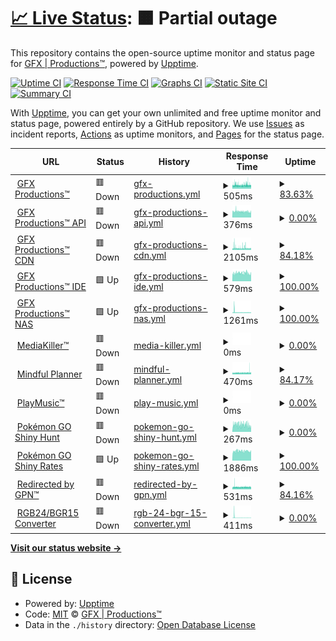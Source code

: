# [📈 Live Status](https://gfxpronet.github.io/upptime): <!--live status--> **🟧 Partial outage**

This repository contains the open-source uptime monitor and status page for [GFX | Productions™](https://gfx-pro.net), powered by [Upptime](https://github.com/upptime/upptime).

[![Uptime CI](https://github.com/gfxpronet/upptime/workflows/Uptime%20CI/badge.svg)](https://github.com/gfxpronet/upptime/actions?query=workflow%3A%22Uptime+CI%22)
[![Response Time CI](https://github.com/gfxpronet/upptime/workflows/Response%20Time%20CI/badge.svg)](https://github.com/gfxpronet/upptime/actions?query=workflow%3A%22Response+Time+CI%22)
[![Graphs CI](https://github.com/gfxpronet/upptime/workflows/Graphs%20CI/badge.svg)](https://github.com/gfxpronet/upptime/actions?query=workflow%3A%22Graphs+CI%22)
[![Static Site CI](https://github.com/gfxpronet/upptime/workflows/Static%20Site%20CI/badge.svg)](https://github.com/gfxpronet/upptime/actions?query=workflow%3A%22Static+Site+CI%22)
[![Summary CI](https://github.com/gfxpronet/upptime/workflows/Summary%20CI/badge.svg)](https://github.com/gfxpronet/upptime/actions?query=workflow%3A%22Summary+CI%22)

With [Upptime](https://upptime.js.org), you can get your own unlimited and free uptime monitor and status page, powered entirely by a GitHub repository. We use [Issues](https://github.com/gfxpronet/upptime/issues) as incident reports, [Actions](https://github.com/gfxpronet/upptime/actions) as uptime monitors, and [Pages](https://gfxpronet.github.io/upptime) for the status page.

<!--start: status pages-->
<!-- This summary is generated by Upptime (https://github.com/upptime/upptime) -->
<!-- Do not edit this manually, your changes will be overwritten -->
<!-- prettier-ignore -->
| URL | Status | History | Response Time | Uptime |
| --- | ------ | ------- | ------------- | ------ |
| <img alt="" src="https://api.gfx-pro.net/img/icons/gpn.ico" height="13"> [GFX Productions™](https://gfx-pro.net) | 🟥 Down | [gfx-productions.yml](https://github.com/gfxpronet/upptime/commits/HEAD/history/gfx-productions.yml) | <details><summary><img alt="Response time graph" src="./graphs/gfx-productions/response-time-week.png" height="20"> 505ms</summary><br><a href="https://gfxpronet.github.io/upptime/history/gfx-productions"><img alt="Response time 710" src="https://img.shields.io/endpoint?url=https%3A%2F%2Fraw.githubusercontent.com%2Fgfxpronet%2Fupptime%2FHEAD%2Fapi%2Fgfx-productions%2Fresponse-time.json"></a><br><a href="https://gfxpronet.github.io/upptime/history/gfx-productions"><img alt="24-hour response time 536" src="https://img.shields.io/endpoint?url=https%3A%2F%2Fraw.githubusercontent.com%2Fgfxpronet%2Fupptime%2FHEAD%2Fapi%2Fgfx-productions%2Fresponse-time-day.json"></a><br><a href="https://gfxpronet.github.io/upptime/history/gfx-productions"><img alt="7-day response time 505" src="https://img.shields.io/endpoint?url=https%3A%2F%2Fraw.githubusercontent.com%2Fgfxpronet%2Fupptime%2FHEAD%2Fapi%2Fgfx-productions%2Fresponse-time-week.json"></a><br><a href="https://gfxpronet.github.io/upptime/history/gfx-productions"><img alt="30-day response time 552" src="https://img.shields.io/endpoint?url=https%3A%2F%2Fraw.githubusercontent.com%2Fgfxpronet%2Fupptime%2FHEAD%2Fapi%2Fgfx-productions%2Fresponse-time-month.json"></a><br><a href="https://gfxpronet.github.io/upptime/history/gfx-productions"><img alt="1-year response time 702" src="https://img.shields.io/endpoint?url=https%3A%2F%2Fraw.githubusercontent.com%2Fgfxpronet%2Fupptime%2FHEAD%2Fapi%2Fgfx-productions%2Fresponse-time-year.json"></a></details> | <details><summary><a href="https://gfxpronet.github.io/upptime/history/gfx-productions">83.63%</a></summary><a href="https://gfxpronet.github.io/upptime/history/gfx-productions"><img alt="All-time uptime 99.80%" src="https://img.shields.io/endpoint?url=https%3A%2F%2Fraw.githubusercontent.com%2Fgfxpronet%2Fupptime%2FHEAD%2Fapi%2Fgfx-productions%2Fuptime.json"></a><br><a href="https://gfxpronet.github.io/upptime/history/gfx-productions"><img alt="24-hour uptime 77.65%" src="https://img.shields.io/endpoint?url=https%3A%2F%2Fraw.githubusercontent.com%2Fgfxpronet%2Fupptime%2FHEAD%2Fapi%2Fgfx-productions%2Fuptime-day.json"></a><br><a href="https://gfxpronet.github.io/upptime/history/gfx-productions"><img alt="7-day uptime 83.63%" src="https://img.shields.io/endpoint?url=https%3A%2F%2Fraw.githubusercontent.com%2Fgfxpronet%2Fupptime%2FHEAD%2Fapi%2Fgfx-productions%2Fuptime-week.json"></a><br><a href="https://gfxpronet.github.io/upptime/history/gfx-productions"><img alt="30-day uptime 93.61%" src="https://img.shields.io/endpoint?url=https%3A%2F%2Fraw.githubusercontent.com%2Fgfxpronet%2Fupptime%2FHEAD%2Fapi%2Fgfx-productions%2Fuptime-month.json"></a><br><a href="https://gfxpronet.github.io/upptime/history/gfx-productions"><img alt="1-year uptime 99.47%" src="https://img.shields.io/endpoint?url=https%3A%2F%2Fraw.githubusercontent.com%2Fgfxpronet%2Fupptime%2FHEAD%2Fapi%2Fgfx-productions%2Fuptime-year.json"></a></details>
| <img alt="" src="https://api.gfx-pro.net/img/icons/gpn.ico" height="13"> [GFX Productions™ API](https://api.gfx-pro.net) | 🟥 Down | [gfx-productions-api.yml](https://github.com/gfxpronet/upptime/commits/HEAD/history/gfx-productions-api.yml) | <details><summary><img alt="Response time graph" src="./graphs/gfx-productions-api/response-time-week.png" height="20"> 376ms</summary><br><a href="https://gfxpronet.github.io/upptime/history/gfx-productions-api"><img alt="Response time 536" src="https://img.shields.io/endpoint?url=https%3A%2F%2Fraw.githubusercontent.com%2Fgfxpronet%2Fupptime%2FHEAD%2Fapi%2Fgfx-productions-api%2Fresponse-time.json"></a><br><a href="https://gfxpronet.github.io/upptime/history/gfx-productions-api"><img alt="24-hour response time 381" src="https://img.shields.io/endpoint?url=https%3A%2F%2Fraw.githubusercontent.com%2Fgfxpronet%2Fupptime%2FHEAD%2Fapi%2Fgfx-productions-api%2Fresponse-time-day.json"></a><br><a href="https://gfxpronet.github.io/upptime/history/gfx-productions-api"><img alt="7-day response time 376" src="https://img.shields.io/endpoint?url=https%3A%2F%2Fraw.githubusercontent.com%2Fgfxpronet%2Fupptime%2FHEAD%2Fapi%2Fgfx-productions-api%2Fresponse-time-week.json"></a><br><a href="https://gfxpronet.github.io/upptime/history/gfx-productions-api"><img alt="30-day response time 373" src="https://img.shields.io/endpoint?url=https%3A%2F%2Fraw.githubusercontent.com%2Fgfxpronet%2Fupptime%2FHEAD%2Fapi%2Fgfx-productions-api%2Fresponse-time-month.json"></a><br><a href="https://gfxpronet.github.io/upptime/history/gfx-productions-api"><img alt="1-year response time 535" src="https://img.shields.io/endpoint?url=https%3A%2F%2Fraw.githubusercontent.com%2Fgfxpronet%2Fupptime%2FHEAD%2Fapi%2Fgfx-productions-api%2Fresponse-time-year.json"></a></details> | <details><summary><a href="https://gfxpronet.github.io/upptime/history/gfx-productions-api">0.00%</a></summary><a href="https://gfxpronet.github.io/upptime/history/gfx-productions-api"><img alt="All-time uptime 91.56%" src="https://img.shields.io/endpoint?url=https%3A%2F%2Fraw.githubusercontent.com%2Fgfxpronet%2Fupptime%2FHEAD%2Fapi%2Fgfx-productions-api%2Fuptime.json"></a><br><a href="https://gfxpronet.github.io/upptime/history/gfx-productions-api"><img alt="24-hour uptime 0.00%" src="https://img.shields.io/endpoint?url=https%3A%2F%2Fraw.githubusercontent.com%2Fgfxpronet%2Fupptime%2FHEAD%2Fapi%2Fgfx-productions-api%2Fuptime-day.json"></a><br><a href="https://gfxpronet.github.io/upptime/history/gfx-productions-api"><img alt="7-day uptime 0.00%" src="https://img.shields.io/endpoint?url=https%3A%2F%2Fraw.githubusercontent.com%2Fgfxpronet%2Fupptime%2FHEAD%2Fapi%2Fgfx-productions-api%2Fuptime-week.json"></a><br><a href="https://gfxpronet.github.io/upptime/history/gfx-productions-api"><img alt="30-day uptime 0.00%" src="https://img.shields.io/endpoint?url=https%3A%2F%2Fraw.githubusercontent.com%2Fgfxpronet%2Fupptime%2FHEAD%2Fapi%2Fgfx-productions-api%2Fuptime-month.json"></a><br><a href="https://gfxpronet.github.io/upptime/history/gfx-productions-api"><img alt="1-year uptime 77.51%" src="https://img.shields.io/endpoint?url=https%3A%2F%2Fraw.githubusercontent.com%2Fgfxpronet%2Fupptime%2FHEAD%2Fapi%2Fgfx-productions-api%2Fuptime-year.json"></a></details>
| <img alt="" src="https://api.gfx-pro.net/img/icons/gpn.ico" height="13"> [GFX Productions™ CDN](http://gfxpronet.byethost3.com) | 🟥 Down | [gfx-productions-cdn.yml](https://github.com/gfxpronet/upptime/commits/HEAD/history/gfx-productions-cdn.yml) | <details><summary><img alt="Response time graph" src="./graphs/gfx-productions-cdn/response-time-week.png" height="20"> 2105ms</summary><br><a href="https://gfxpronet.github.io/upptime/history/gfx-productions-cdn"><img alt="Response time 2070" src="https://img.shields.io/endpoint?url=https%3A%2F%2Fraw.githubusercontent.com%2Fgfxpronet%2Fupptime%2FHEAD%2Fapi%2Fgfx-productions-cdn%2Fresponse-time.json"></a><br><a href="https://gfxpronet.github.io/upptime/history/gfx-productions-cdn"><img alt="24-hour response time 1795" src="https://img.shields.io/endpoint?url=https%3A%2F%2Fraw.githubusercontent.com%2Fgfxpronet%2Fupptime%2FHEAD%2Fapi%2Fgfx-productions-cdn%2Fresponse-time-day.json"></a><br><a href="https://gfxpronet.github.io/upptime/history/gfx-productions-cdn"><img alt="7-day response time 2105" src="https://img.shields.io/endpoint?url=https%3A%2F%2Fraw.githubusercontent.com%2Fgfxpronet%2Fupptime%2FHEAD%2Fapi%2Fgfx-productions-cdn%2Fresponse-time-week.json"></a><br><a href="https://gfxpronet.github.io/upptime/history/gfx-productions-cdn"><img alt="30-day response time 2017" src="https://img.shields.io/endpoint?url=https%3A%2F%2Fraw.githubusercontent.com%2Fgfxpronet%2Fupptime%2FHEAD%2Fapi%2Fgfx-productions-cdn%2Fresponse-time-month.json"></a><br><a href="https://gfxpronet.github.io/upptime/history/gfx-productions-cdn"><img alt="1-year response time 2078" src="https://img.shields.io/endpoint?url=https%3A%2F%2Fraw.githubusercontent.com%2Fgfxpronet%2Fupptime%2FHEAD%2Fapi%2Fgfx-productions-cdn%2Fresponse-time-year.json"></a></details> | <details><summary><a href="https://gfxpronet.github.io/upptime/history/gfx-productions-cdn">84.18%</a></summary><a href="https://gfxpronet.github.io/upptime/history/gfx-productions-cdn"><img alt="All-time uptime 99.58%" src="https://img.shields.io/endpoint?url=https%3A%2F%2Fraw.githubusercontent.com%2Fgfxpronet%2Fupptime%2FHEAD%2Fapi%2Fgfx-productions-cdn%2Fuptime.json"></a><br><a href="https://gfxpronet.github.io/upptime/history/gfx-productions-cdn"><img alt="24-hour uptime 78.04%" src="https://img.shields.io/endpoint?url=https%3A%2F%2Fraw.githubusercontent.com%2Fgfxpronet%2Fupptime%2FHEAD%2Fapi%2Fgfx-productions-cdn%2Fuptime-day.json"></a><br><a href="https://gfxpronet.github.io/upptime/history/gfx-productions-cdn"><img alt="7-day uptime 84.18%" src="https://img.shields.io/endpoint?url=https%3A%2F%2Fraw.githubusercontent.com%2Fgfxpronet%2Fupptime%2FHEAD%2Fapi%2Fgfx-productions-cdn%2Fuptime-week.json"></a><br><a href="https://gfxpronet.github.io/upptime/history/gfx-productions-cdn"><img alt="30-day uptime 93.67%" src="https://img.shields.io/endpoint?url=https%3A%2F%2Fraw.githubusercontent.com%2Fgfxpronet%2Fupptime%2FHEAD%2Fapi%2Fgfx-productions-cdn%2Fuptime-month.json"></a><br><a href="https://gfxpronet.github.io/upptime/history/gfx-productions-cdn"><img alt="1-year uptime 99.47%" src="https://img.shields.io/endpoint?url=https%3A%2F%2Fraw.githubusercontent.com%2Fgfxpronet%2Fupptime%2FHEAD%2Fapi%2Fgfx-productions-cdn%2Fuptime-year.json"></a></details>
| <img alt="" src="https://api.gfx-pro.net/img/icons/gpn.ico" height="13"> [GFX Productions™ IDE](https://code.gfx-pro.net) | 🟩 Up | [gfx-productions-ide.yml](https://github.com/gfxpronet/upptime/commits/HEAD/history/gfx-productions-ide.yml) | <details><summary><img alt="Response time graph" src="./graphs/gfx-productions-ide/response-time-week.png" height="20"> 579ms</summary><br><a href="https://gfxpronet.github.io/upptime/history/gfx-productions-ide"><img alt="Response time 614" src="https://img.shields.io/endpoint?url=https%3A%2F%2Fraw.githubusercontent.com%2Fgfxpronet%2Fupptime%2FHEAD%2Fapi%2Fgfx-productions-ide%2Fresponse-time.json"></a><br><a href="https://gfxpronet.github.io/upptime/history/gfx-productions-ide"><img alt="24-hour response time 551" src="https://img.shields.io/endpoint?url=https%3A%2F%2Fraw.githubusercontent.com%2Fgfxpronet%2Fupptime%2FHEAD%2Fapi%2Fgfx-productions-ide%2Fresponse-time-day.json"></a><br><a href="https://gfxpronet.github.io/upptime/history/gfx-productions-ide"><img alt="7-day response time 579" src="https://img.shields.io/endpoint?url=https%3A%2F%2Fraw.githubusercontent.com%2Fgfxpronet%2Fupptime%2FHEAD%2Fapi%2Fgfx-productions-ide%2Fresponse-time-week.json"></a><br><a href="https://gfxpronet.github.io/upptime/history/gfx-productions-ide"><img alt="30-day response time 688" src="https://img.shields.io/endpoint?url=https%3A%2F%2Fraw.githubusercontent.com%2Fgfxpronet%2Fupptime%2FHEAD%2Fapi%2Fgfx-productions-ide%2Fresponse-time-month.json"></a><br><a href="https://gfxpronet.github.io/upptime/history/gfx-productions-ide"><img alt="1-year response time 616" src="https://img.shields.io/endpoint?url=https%3A%2F%2Fraw.githubusercontent.com%2Fgfxpronet%2Fupptime%2FHEAD%2Fapi%2Fgfx-productions-ide%2Fresponse-time-year.json"></a></details> | <details><summary><a href="https://gfxpronet.github.io/upptime/history/gfx-productions-ide">100.00%</a></summary><a href="https://gfxpronet.github.io/upptime/history/gfx-productions-ide"><img alt="All-time uptime 99.06%" src="https://img.shields.io/endpoint?url=https%3A%2F%2Fraw.githubusercontent.com%2Fgfxpronet%2Fupptime%2FHEAD%2Fapi%2Fgfx-productions-ide%2Fuptime.json"></a><br><a href="https://gfxpronet.github.io/upptime/history/gfx-productions-ide"><img alt="24-hour uptime 100.00%" src="https://img.shields.io/endpoint?url=https%3A%2F%2Fraw.githubusercontent.com%2Fgfxpronet%2Fupptime%2FHEAD%2Fapi%2Fgfx-productions-ide%2Fuptime-day.json"></a><br><a href="https://gfxpronet.github.io/upptime/history/gfx-productions-ide"><img alt="7-day uptime 100.00%" src="https://img.shields.io/endpoint?url=https%3A%2F%2Fraw.githubusercontent.com%2Fgfxpronet%2Fupptime%2FHEAD%2Fapi%2Fgfx-productions-ide%2Fuptime-week.json"></a><br><a href="https://gfxpronet.github.io/upptime/history/gfx-productions-ide"><img alt="30-day uptime 99.78%" src="https://img.shields.io/endpoint?url=https%3A%2F%2Fraw.githubusercontent.com%2Fgfxpronet%2Fupptime%2FHEAD%2Fapi%2Fgfx-productions-ide%2Fuptime-month.json"></a><br><a href="https://gfxpronet.github.io/upptime/history/gfx-productions-ide"><img alt="1-year uptime 98.83%" src="https://img.shields.io/endpoint?url=https%3A%2F%2Fraw.githubusercontent.com%2Fgfxpronet%2Fupptime%2FHEAD%2Fapi%2Fgfx-productions-ide%2Fuptime-year.json"></a></details>
| <img alt="" src="https://api.gfx-pro.net/img/icons/gpn.ico" height="13"> [GFX Productions™ NAS](https://nas.gfx-pro.net) | 🟩 Up | [gfx-productions-nas.yml](https://github.com/gfxpronet/upptime/commits/HEAD/history/gfx-productions-nas.yml) | <details><summary><img alt="Response time graph" src="./graphs/gfx-productions-nas/response-time-week.png" height="20"> 1261ms</summary><br><a href="https://gfxpronet.github.io/upptime/history/gfx-productions-nas"><img alt="Response time 1081" src="https://img.shields.io/endpoint?url=https%3A%2F%2Fraw.githubusercontent.com%2Fgfxpronet%2Fupptime%2FHEAD%2Fapi%2Fgfx-productions-nas%2Fresponse-time.json"></a><br><a href="https://gfxpronet.github.io/upptime/history/gfx-productions-nas"><img alt="24-hour response time 1218" src="https://img.shields.io/endpoint?url=https%3A%2F%2Fraw.githubusercontent.com%2Fgfxpronet%2Fupptime%2FHEAD%2Fapi%2Fgfx-productions-nas%2Fresponse-time-day.json"></a><br><a href="https://gfxpronet.github.io/upptime/history/gfx-productions-nas"><img alt="7-day response time 1261" src="https://img.shields.io/endpoint?url=https%3A%2F%2Fraw.githubusercontent.com%2Fgfxpronet%2Fupptime%2FHEAD%2Fapi%2Fgfx-productions-nas%2Fresponse-time-week.json"></a><br><a href="https://gfxpronet.github.io/upptime/history/gfx-productions-nas"><img alt="30-day response time 1569" src="https://img.shields.io/endpoint?url=https%3A%2F%2Fraw.githubusercontent.com%2Fgfxpronet%2Fupptime%2FHEAD%2Fapi%2Fgfx-productions-nas%2Fresponse-time-month.json"></a><br><a href="https://gfxpronet.github.io/upptime/history/gfx-productions-nas"><img alt="1-year response time 1098" src="https://img.shields.io/endpoint?url=https%3A%2F%2Fraw.githubusercontent.com%2Fgfxpronet%2Fupptime%2FHEAD%2Fapi%2Fgfx-productions-nas%2Fresponse-time-year.json"></a></details> | <details><summary><a href="https://gfxpronet.github.io/upptime/history/gfx-productions-nas">100.00%</a></summary><a href="https://gfxpronet.github.io/upptime/history/gfx-productions-nas"><img alt="All-time uptime 99.53%" src="https://img.shields.io/endpoint?url=https%3A%2F%2Fraw.githubusercontent.com%2Fgfxpronet%2Fupptime%2FHEAD%2Fapi%2Fgfx-productions-nas%2Fuptime.json"></a><br><a href="https://gfxpronet.github.io/upptime/history/gfx-productions-nas"><img alt="24-hour uptime 100.00%" src="https://img.shields.io/endpoint?url=https%3A%2F%2Fraw.githubusercontent.com%2Fgfxpronet%2Fupptime%2FHEAD%2Fapi%2Fgfx-productions-nas%2Fuptime-day.json"></a><br><a href="https://gfxpronet.github.io/upptime/history/gfx-productions-nas"><img alt="7-day uptime 100.00%" src="https://img.shields.io/endpoint?url=https%3A%2F%2Fraw.githubusercontent.com%2Fgfxpronet%2Fupptime%2FHEAD%2Fapi%2Fgfx-productions-nas%2Fuptime-week.json"></a><br><a href="https://gfxpronet.github.io/upptime/history/gfx-productions-nas"><img alt="30-day uptime 99.76%" src="https://img.shields.io/endpoint?url=https%3A%2F%2Fraw.githubusercontent.com%2Fgfxpronet%2Fupptime%2FHEAD%2Fapi%2Fgfx-productions-nas%2Fuptime-month.json"></a><br><a href="https://gfxpronet.github.io/upptime/history/gfx-productions-nas"><img alt="1-year uptime 99.45%" src="https://img.shields.io/endpoint?url=https%3A%2F%2Fraw.githubusercontent.com%2Fgfxpronet%2Fupptime%2FHEAD%2Fapi%2Fgfx-productions-nas%2Fuptime-year.json"></a></details>
| <img alt="" src="https://api.gfx-pro.net/img/icons/mk.ico" height="13"> [MediaKiller™](https://mk.gfx-pro.net) | 🟥 Down | [media-killer.yml](https://github.com/gfxpronet/upptime/commits/HEAD/history/media-killer.yml) | <details><summary><img alt="Response time graph" src="./graphs/media-killer/response-time-week.png" height="20"> 0ms</summary><br><a href="https://gfxpronet.github.io/upptime/history/media-killer"><img alt="Response time 499" src="https://img.shields.io/endpoint?url=https%3A%2F%2Fraw.githubusercontent.com%2Fgfxpronet%2Fupptime%2FHEAD%2Fapi%2Fmedia-killer%2Fresponse-time.json"></a><br><a href="https://gfxpronet.github.io/upptime/history/media-killer"><img alt="24-hour response time 0" src="https://img.shields.io/endpoint?url=https%3A%2F%2Fraw.githubusercontent.com%2Fgfxpronet%2Fupptime%2FHEAD%2Fapi%2Fmedia-killer%2Fresponse-time-day.json"></a><br><a href="https://gfxpronet.github.io/upptime/history/media-killer"><img alt="7-day response time 0" src="https://img.shields.io/endpoint?url=https%3A%2F%2Fraw.githubusercontent.com%2Fgfxpronet%2Fupptime%2FHEAD%2Fapi%2Fmedia-killer%2Fresponse-time-week.json"></a><br><a href="https://gfxpronet.github.io/upptime/history/media-killer"><img alt="30-day response time 0" src="https://img.shields.io/endpoint?url=https%3A%2F%2Fraw.githubusercontent.com%2Fgfxpronet%2Fupptime%2FHEAD%2Fapi%2Fmedia-killer%2Fresponse-time-month.json"></a><br><a href="https://gfxpronet.github.io/upptime/history/media-killer"><img alt="1-year response time 459" src="https://img.shields.io/endpoint?url=https%3A%2F%2Fraw.githubusercontent.com%2Fgfxpronet%2Fupptime%2FHEAD%2Fapi%2Fmedia-killer%2Fresponse-time-year.json"></a></details> | <details><summary><a href="https://gfxpronet.github.io/upptime/history/media-killer">0.00%</a></summary><a href="https://gfxpronet.github.io/upptime/history/media-killer"><img alt="All-time uptime 60.92%" src="https://img.shields.io/endpoint?url=https%3A%2F%2Fraw.githubusercontent.com%2Fgfxpronet%2Fupptime%2FHEAD%2Fapi%2Fmedia-killer%2Fuptime.json"></a><br><a href="https://gfxpronet.github.io/upptime/history/media-killer"><img alt="24-hour uptime 0.00%" src="https://img.shields.io/endpoint?url=https%3A%2F%2Fraw.githubusercontent.com%2Fgfxpronet%2Fupptime%2FHEAD%2Fapi%2Fmedia-killer%2Fuptime-day.json"></a><br><a href="https://gfxpronet.github.io/upptime/history/media-killer"><img alt="7-day uptime 0.00%" src="https://img.shields.io/endpoint?url=https%3A%2F%2Fraw.githubusercontent.com%2Fgfxpronet%2Fupptime%2FHEAD%2Fapi%2Fmedia-killer%2Fuptime-week.json"></a><br><a href="https://gfxpronet.github.io/upptime/history/media-killer"><img alt="30-day uptime 0.00%" src="https://img.shields.io/endpoint?url=https%3A%2F%2Fraw.githubusercontent.com%2Fgfxpronet%2Fupptime%2FHEAD%2Fapi%2Fmedia-killer%2Fuptime-month.json"></a><br><a href="https://gfxpronet.github.io/upptime/history/media-killer"><img alt="1-year uptime 2.11%" src="https://img.shields.io/endpoint?url=https%3A%2F%2Fraw.githubusercontent.com%2Fgfxpronet%2Fupptime%2FHEAD%2Fapi%2Fmedia-killer%2Fuptime-year.json"></a></details>
| <img alt="" src="https://mindfulplanner.nl/img/fav.ico" height="13"> [Mindful Planner](https://mindfulplanner.nl) | 🟥 Down | [mindful-planner.yml](https://github.com/gfxpronet/upptime/commits/HEAD/history/mindful-planner.yml) | <details><summary><img alt="Response time graph" src="./graphs/mindful-planner/response-time-week.png" height="20"> 470ms</summary><br><a href="https://gfxpronet.github.io/upptime/history/mindful-planner"><img alt="Response time 547" src="https://img.shields.io/endpoint?url=https%3A%2F%2Fraw.githubusercontent.com%2Fgfxpronet%2Fupptime%2FHEAD%2Fapi%2Fmindful-planner%2Fresponse-time.json"></a><br><a href="https://gfxpronet.github.io/upptime/history/mindful-planner"><img alt="24-hour response time 470" src="https://img.shields.io/endpoint?url=https%3A%2F%2Fraw.githubusercontent.com%2Fgfxpronet%2Fupptime%2FHEAD%2Fapi%2Fmindful-planner%2Fresponse-time-day.json"></a><br><a href="https://gfxpronet.github.io/upptime/history/mindful-planner"><img alt="7-day response time 470" src="https://img.shields.io/endpoint?url=https%3A%2F%2Fraw.githubusercontent.com%2Fgfxpronet%2Fupptime%2FHEAD%2Fapi%2Fmindful-planner%2Fresponse-time-week.json"></a><br><a href="https://gfxpronet.github.io/upptime/history/mindful-planner"><img alt="30-day response time 503" src="https://img.shields.io/endpoint?url=https%3A%2F%2Fraw.githubusercontent.com%2Fgfxpronet%2Fupptime%2FHEAD%2Fapi%2Fmindful-planner%2Fresponse-time-month.json"></a><br><a href="https://gfxpronet.github.io/upptime/history/mindful-planner"><img alt="1-year response time 545" src="https://img.shields.io/endpoint?url=https%3A%2F%2Fraw.githubusercontent.com%2Fgfxpronet%2Fupptime%2FHEAD%2Fapi%2Fmindful-planner%2Fresponse-time-year.json"></a></details> | <details><summary><a href="https://gfxpronet.github.io/upptime/history/mindful-planner">84.17%</a></summary><a href="https://gfxpronet.github.io/upptime/history/mindful-planner"><img alt="All-time uptime 99.58%" src="https://img.shields.io/endpoint?url=https%3A%2F%2Fraw.githubusercontent.com%2Fgfxpronet%2Fupptime%2FHEAD%2Fapi%2Fmindful-planner%2Fuptime.json"></a><br><a href="https://gfxpronet.github.io/upptime/history/mindful-planner"><img alt="24-hour uptime 78.00%" src="https://img.shields.io/endpoint?url=https%3A%2F%2Fraw.githubusercontent.com%2Fgfxpronet%2Fupptime%2FHEAD%2Fapi%2Fmindful-planner%2Fuptime-day.json"></a><br><a href="https://gfxpronet.github.io/upptime/history/mindful-planner"><img alt="7-day uptime 84.17%" src="https://img.shields.io/endpoint?url=https%3A%2F%2Fraw.githubusercontent.com%2Fgfxpronet%2Fupptime%2FHEAD%2Fapi%2Fmindful-planner%2Fuptime-week.json"></a><br><a href="https://gfxpronet.github.io/upptime/history/mindful-planner"><img alt="30-day uptime 93.67%" src="https://img.shields.io/endpoint?url=https%3A%2F%2Fraw.githubusercontent.com%2Fgfxpronet%2Fupptime%2FHEAD%2Fapi%2Fmindful-planner%2Fuptime-month.json"></a><br><a href="https://gfxpronet.github.io/upptime/history/mindful-planner"><img alt="1-year uptime 99.47%" src="https://img.shields.io/endpoint?url=https%3A%2F%2Fraw.githubusercontent.com%2Fgfxpronet%2Fupptime%2FHEAD%2Fapi%2Fmindful-planner%2Fuptime-year.json"></a></details>
| <img alt="" src="https://api.gfx-pro.net/img/icons/playmusic.ico" height="13"> [PlayMusic™](https://music.gfxp.ro) | 🟥 Down | [play-music.yml](https://github.com/gfxpronet/upptime/commits/HEAD/history/play-music.yml) | <details><summary><img alt="Response time graph" src="./graphs/play-music/response-time-week.png" height="20"> 0ms</summary><br><a href="https://gfxpronet.github.io/upptime/history/play-music"><img alt="Response time 574" src="https://img.shields.io/endpoint?url=https%3A%2F%2Fraw.githubusercontent.com%2Fgfxpronet%2Fupptime%2FHEAD%2Fapi%2Fplay-music%2Fresponse-time.json"></a><br><a href="https://gfxpronet.github.io/upptime/history/play-music"><img alt="24-hour response time 0" src="https://img.shields.io/endpoint?url=https%3A%2F%2Fraw.githubusercontent.com%2Fgfxpronet%2Fupptime%2FHEAD%2Fapi%2Fplay-music%2Fresponse-time-day.json"></a><br><a href="https://gfxpronet.github.io/upptime/history/play-music"><img alt="7-day response time 0" src="https://img.shields.io/endpoint?url=https%3A%2F%2Fraw.githubusercontent.com%2Fgfxpronet%2Fupptime%2FHEAD%2Fapi%2Fplay-music%2Fresponse-time-week.json"></a><br><a href="https://gfxpronet.github.io/upptime/history/play-music"><img alt="30-day response time 0" src="https://img.shields.io/endpoint?url=https%3A%2F%2Fraw.githubusercontent.com%2Fgfxpronet%2Fupptime%2FHEAD%2Fapi%2Fplay-music%2Fresponse-time-month.json"></a><br><a href="https://gfxpronet.github.io/upptime/history/play-music"><img alt="1-year response time 535" src="https://img.shields.io/endpoint?url=https%3A%2F%2Fraw.githubusercontent.com%2Fgfxpronet%2Fupptime%2FHEAD%2Fapi%2Fplay-music%2Fresponse-time-year.json"></a></details> | <details><summary><a href="https://gfxpronet.github.io/upptime/history/play-music">0.00%</a></summary><a href="https://gfxpronet.github.io/upptime/history/play-music"><img alt="All-time uptime 60.06%" src="https://img.shields.io/endpoint?url=https%3A%2F%2Fraw.githubusercontent.com%2Fgfxpronet%2Fupptime%2FHEAD%2Fapi%2Fplay-music%2Fuptime.json"></a><br><a href="https://gfxpronet.github.io/upptime/history/play-music"><img alt="24-hour uptime 0.00%" src="https://img.shields.io/endpoint?url=https%3A%2F%2Fraw.githubusercontent.com%2Fgfxpronet%2Fupptime%2FHEAD%2Fapi%2Fplay-music%2Fuptime-day.json"></a><br><a href="https://gfxpronet.github.io/upptime/history/play-music"><img alt="7-day uptime 0.00%" src="https://img.shields.io/endpoint?url=https%3A%2F%2Fraw.githubusercontent.com%2Fgfxpronet%2Fupptime%2FHEAD%2Fapi%2Fplay-music%2Fuptime-week.json"></a><br><a href="https://gfxpronet.github.io/upptime/history/play-music"><img alt="30-day uptime 0.00%" src="https://img.shields.io/endpoint?url=https%3A%2F%2Fraw.githubusercontent.com%2Fgfxpronet%2Fupptime%2FHEAD%2Fapi%2Fplay-music%2Fuptime-month.json"></a><br><a href="https://gfxpronet.github.io/upptime/history/play-music"><img alt="1-year uptime 2.11%" src="https://img.shields.io/endpoint?url=https%3A%2F%2Fraw.githubusercontent.com%2Fgfxpronet%2Fupptime%2FHEAD%2Fapi%2Fplay-music%2Fuptime-year.json"></a></details>
| <img alt="" src="https://icons.duckduckgo.com/ip3/api.gfx-pro.net.ico" height="13"> [Pokémon GO Shiny Hunt](https://api.gfx-pro.net/assets/shinyHunt/v2/) | 🟥 Down | [pokemon-go-shiny-hunt.yml](https://github.com/gfxpronet/upptime/commits/HEAD/history/pokemon-go-shiny-hunt.yml) | <details><summary><img alt="Response time graph" src="./graphs/pokemon-go-shiny-hunt/response-time-week.png" height="20"> 267ms</summary><br><a href="https://gfxpronet.github.io/upptime/history/pokemon-go-shiny-hunt"><img alt="Response time 377" src="https://img.shields.io/endpoint?url=https%3A%2F%2Fraw.githubusercontent.com%2Fgfxpronet%2Fupptime%2FHEAD%2Fapi%2Fpokemon-go-shiny-hunt%2Fresponse-time.json"></a><br><a href="https://gfxpronet.github.io/upptime/history/pokemon-go-shiny-hunt"><img alt="24-hour response time 292" src="https://img.shields.io/endpoint?url=https%3A%2F%2Fraw.githubusercontent.com%2Fgfxpronet%2Fupptime%2FHEAD%2Fapi%2Fpokemon-go-shiny-hunt%2Fresponse-time-day.json"></a><br><a href="https://gfxpronet.github.io/upptime/history/pokemon-go-shiny-hunt"><img alt="7-day response time 267" src="https://img.shields.io/endpoint?url=https%3A%2F%2Fraw.githubusercontent.com%2Fgfxpronet%2Fupptime%2FHEAD%2Fapi%2Fpokemon-go-shiny-hunt%2Fresponse-time-week.json"></a><br><a href="https://gfxpronet.github.io/upptime/history/pokemon-go-shiny-hunt"><img alt="30-day response time 282" src="https://img.shields.io/endpoint?url=https%3A%2F%2Fraw.githubusercontent.com%2Fgfxpronet%2Fupptime%2FHEAD%2Fapi%2Fpokemon-go-shiny-hunt%2Fresponse-time-month.json"></a><br><a href="https://gfxpronet.github.io/upptime/history/pokemon-go-shiny-hunt"><img alt="1-year response time 372" src="https://img.shields.io/endpoint?url=https%3A%2F%2Fraw.githubusercontent.com%2Fgfxpronet%2Fupptime%2FHEAD%2Fapi%2Fpokemon-go-shiny-hunt%2Fresponse-time-year.json"></a></details> | <details><summary><a href="https://gfxpronet.github.io/upptime/history/pokemon-go-shiny-hunt">0.00%</a></summary><a href="https://gfxpronet.github.io/upptime/history/pokemon-go-shiny-hunt"><img alt="All-time uptime 91.55%" src="https://img.shields.io/endpoint?url=https%3A%2F%2Fraw.githubusercontent.com%2Fgfxpronet%2Fupptime%2FHEAD%2Fapi%2Fpokemon-go-shiny-hunt%2Fuptime.json"></a><br><a href="https://gfxpronet.github.io/upptime/history/pokemon-go-shiny-hunt"><img alt="24-hour uptime 0.00%" src="https://img.shields.io/endpoint?url=https%3A%2F%2Fraw.githubusercontent.com%2Fgfxpronet%2Fupptime%2FHEAD%2Fapi%2Fpokemon-go-shiny-hunt%2Fuptime-day.json"></a><br><a href="https://gfxpronet.github.io/upptime/history/pokemon-go-shiny-hunt"><img alt="7-day uptime 0.00%" src="https://img.shields.io/endpoint?url=https%3A%2F%2Fraw.githubusercontent.com%2Fgfxpronet%2Fupptime%2FHEAD%2Fapi%2Fpokemon-go-shiny-hunt%2Fuptime-week.json"></a><br><a href="https://gfxpronet.github.io/upptime/history/pokemon-go-shiny-hunt"><img alt="30-day uptime 0.00%" src="https://img.shields.io/endpoint?url=https%3A%2F%2Fraw.githubusercontent.com%2Fgfxpronet%2Fupptime%2FHEAD%2Fapi%2Fpokemon-go-shiny-hunt%2Fuptime-month.json"></a><br><a href="https://gfxpronet.github.io/upptime/history/pokemon-go-shiny-hunt"><img alt="1-year uptime 77.48%" src="https://img.shields.io/endpoint?url=https%3A%2F%2Fraw.githubusercontent.com%2Fgfxpronet%2Fupptime%2FHEAD%2Fapi%2Fpokemon-go-shiny-hunt%2Fuptime-year.json"></a></details>
| <img alt="" src="https://api.gfx-pro.net/img/icons/pgo.ico" height="13"> [Pokémon GO Shiny Rates](https://nas.gfx-pro.net/shiny/rates) | 🟩 Up | [pokemon-go-shiny-rates.yml](https://github.com/gfxpronet/upptime/commits/HEAD/history/pokemon-go-shiny-rates.yml) | <details><summary><img alt="Response time graph" src="./graphs/pokemon-go-shiny-rates/response-time-week.png" height="20"> 1886ms</summary><br><a href="https://gfxpronet.github.io/upptime/history/pokemon-go-shiny-rates"><img alt="Response time 2045" src="https://img.shields.io/endpoint?url=https%3A%2F%2Fraw.githubusercontent.com%2Fgfxpronet%2Fupptime%2FHEAD%2Fapi%2Fpokemon-go-shiny-rates%2Fresponse-time.json"></a><br><a href="https://gfxpronet.github.io/upptime/history/pokemon-go-shiny-rates"><img alt="24-hour response time 1869" src="https://img.shields.io/endpoint?url=https%3A%2F%2Fraw.githubusercontent.com%2Fgfxpronet%2Fupptime%2FHEAD%2Fapi%2Fpokemon-go-shiny-rates%2Fresponse-time-day.json"></a><br><a href="https://gfxpronet.github.io/upptime/history/pokemon-go-shiny-rates"><img alt="7-day response time 1886" src="https://img.shields.io/endpoint?url=https%3A%2F%2Fraw.githubusercontent.com%2Fgfxpronet%2Fupptime%2FHEAD%2Fapi%2Fpokemon-go-shiny-rates%2Fresponse-time-week.json"></a><br><a href="https://gfxpronet.github.io/upptime/history/pokemon-go-shiny-rates"><img alt="30-day response time 2030" src="https://img.shields.io/endpoint?url=https%3A%2F%2Fraw.githubusercontent.com%2Fgfxpronet%2Fupptime%2FHEAD%2Fapi%2Fpokemon-go-shiny-rates%2Fresponse-time-month.json"></a><br><a href="https://gfxpronet.github.io/upptime/history/pokemon-go-shiny-rates"><img alt="1-year response time 2043" src="https://img.shields.io/endpoint?url=https%3A%2F%2Fraw.githubusercontent.com%2Fgfxpronet%2Fupptime%2FHEAD%2Fapi%2Fpokemon-go-shiny-rates%2Fresponse-time-year.json"></a></details> | <details><summary><a href="https://gfxpronet.github.io/upptime/history/pokemon-go-shiny-rates">100.00%</a></summary><a href="https://gfxpronet.github.io/upptime/history/pokemon-go-shiny-rates"><img alt="All-time uptime 98.46%" src="https://img.shields.io/endpoint?url=https%3A%2F%2Fraw.githubusercontent.com%2Fgfxpronet%2Fupptime%2FHEAD%2Fapi%2Fpokemon-go-shiny-rates%2Fuptime.json"></a><br><a href="https://gfxpronet.github.io/upptime/history/pokemon-go-shiny-rates"><img alt="24-hour uptime 100.00%" src="https://img.shields.io/endpoint?url=https%3A%2F%2Fraw.githubusercontent.com%2Fgfxpronet%2Fupptime%2FHEAD%2Fapi%2Fpokemon-go-shiny-rates%2Fuptime-day.json"></a><br><a href="https://gfxpronet.github.io/upptime/history/pokemon-go-shiny-rates"><img alt="7-day uptime 100.00%" src="https://img.shields.io/endpoint?url=https%3A%2F%2Fraw.githubusercontent.com%2Fgfxpronet%2Fupptime%2FHEAD%2Fapi%2Fpokemon-go-shiny-rates%2Fuptime-week.json"></a><br><a href="https://gfxpronet.github.io/upptime/history/pokemon-go-shiny-rates"><img alt="30-day uptime 99.73%" src="https://img.shields.io/endpoint?url=https%3A%2F%2Fraw.githubusercontent.com%2Fgfxpronet%2Fupptime%2FHEAD%2Fapi%2Fpokemon-go-shiny-rates%2Fuptime-month.json"></a><br><a href="https://gfxpronet.github.io/upptime/history/pokemon-go-shiny-rates"><img alt="1-year uptime 99.12%" src="https://img.shields.io/endpoint?url=https%3A%2F%2Fraw.githubusercontent.com%2Fgfxpronet%2Fupptime%2FHEAD%2Fapi%2Fpokemon-go-shiny-rates%2Fuptime-year.json"></a></details>
| <img alt="" src="https://api.gfx-pro.net/img/logos/redirected.png" height="13"> [Redirected by GPN™](https://gfxp.ro) | 🟥 Down | [redirected-by-gpn.yml](https://github.com/gfxpronet/upptime/commits/HEAD/history/redirected-by-gpn.yml) | <details><summary><img alt="Response time graph" src="./graphs/redirected-by-gpn/response-time-week.png" height="20"> 531ms</summary><br><a href="https://gfxpronet.github.io/upptime/history/redirected-by-gpn"><img alt="Response time 631" src="https://img.shields.io/endpoint?url=https%3A%2F%2Fraw.githubusercontent.com%2Fgfxpronet%2Fupptime%2FHEAD%2Fapi%2Fredirected-by-gpn%2Fresponse-time.json"></a><br><a href="https://gfxpronet.github.io/upptime/history/redirected-by-gpn"><img alt="24-hour response time 535" src="https://img.shields.io/endpoint?url=https%3A%2F%2Fraw.githubusercontent.com%2Fgfxpronet%2Fupptime%2FHEAD%2Fapi%2Fredirected-by-gpn%2Fresponse-time-day.json"></a><br><a href="https://gfxpronet.github.io/upptime/history/redirected-by-gpn"><img alt="7-day response time 531" src="https://img.shields.io/endpoint?url=https%3A%2F%2Fraw.githubusercontent.com%2Fgfxpronet%2Fupptime%2FHEAD%2Fapi%2Fredirected-by-gpn%2Fresponse-time-week.json"></a><br><a href="https://gfxpronet.github.io/upptime/history/redirected-by-gpn"><img alt="30-day response time 557" src="https://img.shields.io/endpoint?url=https%3A%2F%2Fraw.githubusercontent.com%2Fgfxpronet%2Fupptime%2FHEAD%2Fapi%2Fredirected-by-gpn%2Fresponse-time-month.json"></a><br><a href="https://gfxpronet.github.io/upptime/history/redirected-by-gpn"><img alt="1-year response time 631" src="https://img.shields.io/endpoint?url=https%3A%2F%2Fraw.githubusercontent.com%2Fgfxpronet%2Fupptime%2FHEAD%2Fapi%2Fredirected-by-gpn%2Fresponse-time-year.json"></a></details> | <details><summary><a href="https://gfxpronet.github.io/upptime/history/redirected-by-gpn">84.16%</a></summary><a href="https://gfxpronet.github.io/upptime/history/redirected-by-gpn"><img alt="All-time uptime 99.80%" src="https://img.shields.io/endpoint?url=https%3A%2F%2Fraw.githubusercontent.com%2Fgfxpronet%2Fupptime%2FHEAD%2Fapi%2Fredirected-by-gpn%2Fuptime.json"></a><br><a href="https://gfxpronet.github.io/upptime/history/redirected-by-gpn"><img alt="24-hour uptime 77.93%" src="https://img.shields.io/endpoint?url=https%3A%2F%2Fraw.githubusercontent.com%2Fgfxpronet%2Fupptime%2FHEAD%2Fapi%2Fredirected-by-gpn%2Fuptime-day.json"></a><br><a href="https://gfxpronet.github.io/upptime/history/redirected-by-gpn"><img alt="7-day uptime 84.16%" src="https://img.shields.io/endpoint?url=https%3A%2F%2Fraw.githubusercontent.com%2Fgfxpronet%2Fupptime%2FHEAD%2Fapi%2Fredirected-by-gpn%2Fuptime-week.json"></a><br><a href="https://gfxpronet.github.io/upptime/history/redirected-by-gpn"><img alt="30-day uptime 93.66%" src="https://img.shields.io/endpoint?url=https%3A%2F%2Fraw.githubusercontent.com%2Fgfxpronet%2Fupptime%2FHEAD%2Fapi%2Fredirected-by-gpn%2Fuptime-month.json"></a><br><a href="https://gfxpronet.github.io/upptime/history/redirected-by-gpn"><img alt="1-year uptime 99.47%" src="https://img.shields.io/endpoint?url=https%3A%2F%2Fraw.githubusercontent.com%2Fgfxpronet%2Fupptime%2FHEAD%2Fapi%2Fredirected-by-gpn%2Fuptime-year.json"></a></details>
| <img alt="" src="https://colorslurp.com/images/app-icon.png" height="13"> [RGB24/BGR15 Converter](https://nas.gfx-pro.net/BGR15) | 🟥 Down | [rgb-24-bgr-15-converter.yml](https://github.com/gfxpronet/upptime/commits/HEAD/history/rgb-24-bgr-15-converter.yml) | <details><summary><img alt="Response time graph" src="./graphs/rgb-24-bgr-15-converter/response-time-week.png" height="20"> 411ms</summary><br><a href="https://gfxpronet.github.io/upptime/history/rgb-24-bgr-15-converter"><img alt="Response time 197" src="https://img.shields.io/endpoint?url=https%3A%2F%2Fraw.githubusercontent.com%2Fgfxpronet%2Fupptime%2FHEAD%2Fapi%2Frgb-24-bgr-15-converter%2Fresponse-time.json"></a><br><a href="https://gfxpronet.github.io/upptime/history/rgb-24-bgr-15-converter"><img alt="24-hour response time 394" src="https://img.shields.io/endpoint?url=https%3A%2F%2Fraw.githubusercontent.com%2Fgfxpronet%2Fupptime%2FHEAD%2Fapi%2Frgb-24-bgr-15-converter%2Fresponse-time-day.json"></a><br><a href="https://gfxpronet.github.io/upptime/history/rgb-24-bgr-15-converter"><img alt="7-day response time 411" src="https://img.shields.io/endpoint?url=https%3A%2F%2Fraw.githubusercontent.com%2Fgfxpronet%2Fupptime%2FHEAD%2Fapi%2Frgb-24-bgr-15-converter%2Fresponse-time-week.json"></a><br><a href="https://gfxpronet.github.io/upptime/history/rgb-24-bgr-15-converter"><img alt="30-day response time 574" src="https://img.shields.io/endpoint?url=https%3A%2F%2Fraw.githubusercontent.com%2Fgfxpronet%2Fupptime%2FHEAD%2Fapi%2Frgb-24-bgr-15-converter%2Fresponse-time-month.json"></a><br><a href="https://gfxpronet.github.io/upptime/history/rgb-24-bgr-15-converter"><img alt="1-year response time 196" src="https://img.shields.io/endpoint?url=https%3A%2F%2Fraw.githubusercontent.com%2Fgfxpronet%2Fupptime%2FHEAD%2Fapi%2Frgb-24-bgr-15-converter%2Fresponse-time-year.json"></a></details> | <details><summary><a href="https://gfxpronet.github.io/upptime/history/rgb-24-bgr-15-converter">0.00%</a></summary><a href="https://gfxpronet.github.io/upptime/history/rgb-24-bgr-15-converter"><img alt="All-time uptime 62.27%" src="https://img.shields.io/endpoint?url=https%3A%2F%2Fraw.githubusercontent.com%2Fgfxpronet%2Fupptime%2FHEAD%2Fapi%2Frgb-24-bgr-15-converter%2Fuptime.json"></a><br><a href="https://gfxpronet.github.io/upptime/history/rgb-24-bgr-15-converter"><img alt="24-hour uptime 0.00%" src="https://img.shields.io/endpoint?url=https%3A%2F%2Fraw.githubusercontent.com%2Fgfxpronet%2Fupptime%2FHEAD%2Fapi%2Frgb-24-bgr-15-converter%2Fuptime-day.json"></a><br><a href="https://gfxpronet.github.io/upptime/history/rgb-24-bgr-15-converter"><img alt="7-day uptime 0.00%" src="https://img.shields.io/endpoint?url=https%3A%2F%2Fraw.githubusercontent.com%2Fgfxpronet%2Fupptime%2FHEAD%2Fapi%2Frgb-24-bgr-15-converter%2Fuptime-week.json"></a><br><a href="https://gfxpronet.github.io/upptime/history/rgb-24-bgr-15-converter"><img alt="30-day uptime 0.00%" src="https://img.shields.io/endpoint?url=https%3A%2F%2Fraw.githubusercontent.com%2Fgfxpronet%2Fupptime%2FHEAD%2Fapi%2Frgb-24-bgr-15-converter%2Fuptime-month.json"></a><br><a href="https://gfxpronet.github.io/upptime/history/rgb-24-bgr-15-converter"><img alt="1-year uptime 2.32%" src="https://img.shields.io/endpoint?url=https%3A%2F%2Fraw.githubusercontent.com%2Fgfxpronet%2Fupptime%2FHEAD%2Fapi%2Frgb-24-bgr-15-converter%2Fuptime-year.json"></a></details>

<!--end: status pages-->

[**Visit our status website →**](https://gfxpronet.github.io/upptime)

## 📄 License

- Powered by: [Upptime](https://github.com/upptime/upptime)
- Code: [MIT](./LICENSE) © [GFX | Productions™](https://gfx-pro.net)
- Data in the `./history` directory: [Open Database License](https://opendatacommons.org/licenses/odbl/1-0/)
